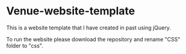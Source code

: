 # Venue-website-template
This is a website template that I have created in past using jQuery.

To run the website please download the repository and rename "CSS" folder to "css".

